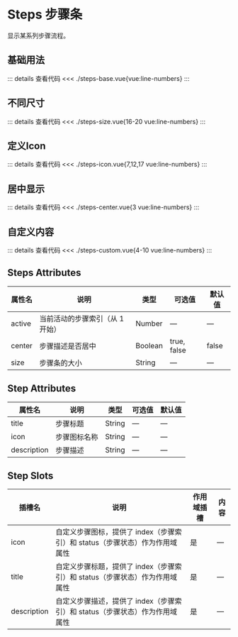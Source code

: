 <script setup>
import stepsBase from "./steps-base.vue"
import stepsSize from "./steps-size.vue"
import stepsIcon from "./steps-icon.vue"
import stepsCenter from "./steps-center.vue"
import stepsCustom from "./steps-custom.vue"
</script>
# Steps 步骤条

显示某系列步骤流程。

## 基础用法

<stepsBase />

::: details 查看代码
<<< ./steps-base.vue{vue:line-numbers}
:::


## 不同尺寸

<stepsSize />

::: details 查看代码
<<< ./steps-size.vue{16-20 vue:line-numbers}
:::


## 定义Icon

<stepsIcon />

::: details 查看代码
<<< ./steps-icon.vue{7,12,17 vue:line-numbers}
:::


## 居中显示

<stepsCenter />

::: details 查看代码
<<< ./steps-center.vue{3 vue:line-numbers}
:::


## 自定义内容

<stepsCustom />


::: details 查看代码
<<< ./steps-custom.vue{4-10 vue:line-numbers}
:::


## Steps Attributes

<table>
  <thead>
    <tr>
      <th>属性名</th>
      <th>说明</th>
      <th>类型</th>
      <th>可选值</th>
      <th>默认值</th>
    </tr>
  </thead>
  <tbody>
    <tr>
      <td>active</td>
      <td>当前活动的步骤索引（从 1 开始）</td>
      <td>Number</td>
      <td>—</td>
      <td>—</td>
    </tr>
    <tr>
      <td>center</td>
      <td>步骤描述是否居中</td>
      <td>Boolean</td>
      <td>true, false</td>
      <td>false</td>
    </tr>
    <tr>
      <td>size</td>
      <td>步骤条的大小</td>
      <td>String</td>
      <td>—</td>
      <td>—</td>
    </tr>
  </tbody>
</table>



## Step Attributes

<table>
  <thead>
    <tr>
      <th>属性名</th>
      <th>说明</th>
      <th>类型</th>
      <th>可选值</th>
      <th>默认值</th>
    </tr>
  </thead>
  <tbody>
    <tr>
      <td>title</td>
      <td>步骤标题</td>
      <td>String</td>
      <td>—</td>
      <td>—</td>
    </tr>
    <tr>
      <td>icon</td>
      <td>步骤图标名称</td>
      <td>String</td>
      <td>—</td>
      <td>—</td>
    </tr>
    <tr>
      <td>description</td>
      <td>步骤描述</td>
      <td>String</td>
      <td>—</td>
      <td>—</td>
    </tr>
  </tbody>
</table>

## Step Slots

<table>
  <thead>
    <tr>
      <th>插槽名</th>
      <th>说明</th>
      <th>作用域插槽</th>
      <th>内容</th>
    </tr>
  </thead>
  <tbody>
    <tr>
      <td>icon</td>
      <td>自定义步骤图标，提供了 index（步骤索引）和 status（步骤状态）作为作用域属性</td>
      <td>是</td>
      <td>—</td>
    </tr>
    <tr>
      <td>title</td>
      <td>自定义步骤标题，提供了 index（步骤索引）和 status（步骤状态）作为作用域属性</td>
      <td>是</td>
      <td>—</td>
    </tr>
    <tr>
      <td>description</td>
      <td>自定义步骤描述，提供了 index（步骤索引）和 status（步骤状态）作为作用域属性</td>
      <td>是</td>
      <td>—</td>
    </tr>
  </tbody>
</table>
